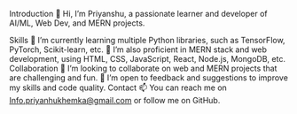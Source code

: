Introduction
👋 Hi, I’m Priyanshu, a passionate learner and developer of AI/ML, Web Dev, and MERN projects.

Skills
🌱 I’m currently learning multiple Python libraries, such as TensorFlow, PyTorch, Scikit-learn, etc.
🚀 I’m also proficient in MERN stack and web development, using HTML, CSS, JavaScript, React, Node.js, MongoDB, etc.
Collaboration
💞️ I’m looking to collaborate on web and MERN projects that are challenging and fun.
🙌 I’m open to feedback and suggestions to improve my skills and code quality.
Contact
📫 You can reach me on Info.priyanhukhemka@gmail.com or follow me on GitHub.
